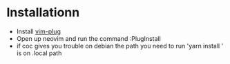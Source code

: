 # Installationn
  * Install [vim-plug](https://github.com/junegunn/vim-plug)
  * Open up neovim and run the command :PlugInstall
  * if coc gives you trouble on debian the path you need to run 'yarn install ' is on .local path
